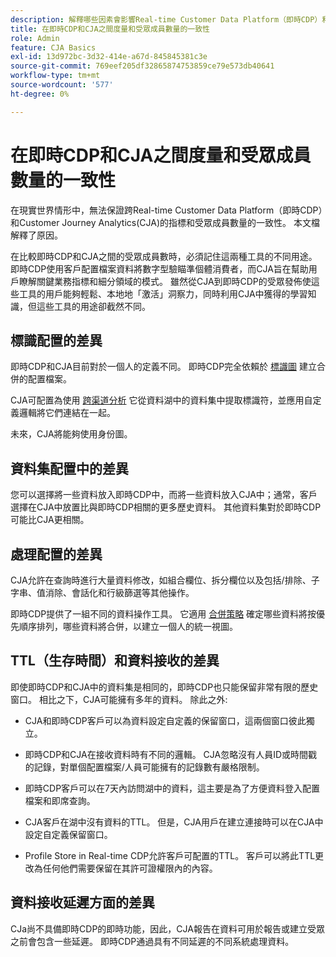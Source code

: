 ```yaml
---
description: 解釋哪些因素會影響Real-time Customer Data Platform（即時CDP）和CJA之間的指標一致性和受眾成員數量。
title: 在即時CDP和CJA之間度量和受眾成員數量的一致性
role: Admin
feature: CJA Basics
exl-id: 13d972bc-3d32-414e-a67d-845845381c3e
source-git-commit: 769eef205df32865874753859ce79e573db40641
workflow-type: tm+mt
source-wordcount: '577'
ht-degree: 0%

---
```



# 在即時CDP和CJA之間度量和受眾成員數量的一致性

在現實世界情形中，無法保證跨Real-time Customer Data Platform（即時CDP）和Customer Journey Analytics(CJA)的指標和受眾成員數量的一致性。 本文檔解釋了原因。

在比較即時CDP和CJA之間的受眾成員數時，必須記住這兩種工具的不同用途。 即時CDP使用客戶配置檔案資料將數字型驗瞄準個體消費者，而CJA旨在幫助用戶瞭解關鍵業務指標和細分領域的模式。 雖然從CJA到即時CDP的受眾發佈使這些工具的用戶能夠輕鬆、本地地「激活」洞察力，同時利用CJA中獲得的學習知識，但這些工具的用途卻截然不同。

## 標識配置的差異

即時CDP和CJA目前對於一個人的定義不同。 即時CDP完全依賴於 [標識圖](https://experienceleague.adobe.com/docs/platform-learn/tutorials/identities/understanding-identity-and-identity-graphs.html?lang=en) 建立合併的配置檔案。

CJA可配置為使用 [跨渠道分析](/help/connections/cca/overview.md) 它從資料湖中的資料集中提取標識符，並應用自定義邏輯將它們連結在一起。

未來，CJA將能夠使用身份圖。

## 資料集配置中的差異

您可以選擇將一些資料放入即時CDP中，而將一些資料放入CJA中；通常，客戶選擇在CJA中放置比與即時CDP相關的更多歷史資料。 其他資料集對於即時CDP可能比CJA更相關。

## 處理配置的差異

CJA允許在查詢時進行大量資料修改，如組合欄位、拆分欄位以及包括/排除、子字串、值消除、會話化和行級篩選等其他操作。

即時CDP提供了一組不同的資料操作工具。 它適用 [合併策略](https://experienceleague.adobe.com/docs/experience-platform/profile/merge-policies/overview.html?lang=en) 確定哪些資料將按優先順序排列，哪些資料將合併，以建立一個人的統一視圖。

## TTL（生存時間）和資料接收的差異

即使即時CDP和CJA中的資料集是相同的，即時CDP也只能保留非常有限的歷史窗口。 相比之下，CJA可能擁有多年的資料。 除此之外:

* CJA和即時CDP客戶可以為資料設定自定義的保留窗口，這兩個窗口彼此獨立。

* 即時CDP和CJA在接收資料時有不同的邏輯。 CJA忽略沒有人員ID或時間戳的記錄，對單個配置檔案/人員可能擁有的記錄數有嚴格限制。

* 即時CDP客戶可以在7天內訪問湖中的資料，這主要是為了方便資料登入配置檔案和即席查詢。

* CJA客戶在湖中沒有資料的TTL。 但是，CJA用戶在建立連接時可以在CJA中設定自定義保留窗口。

* Profile Store in Real-time CDP允許客戶可配置的TTL。 客戶可以將此TTL更改為任何他們需要保留在其許可證權限內的內容。

## 資料接收延遲方面的差異

CJa尚不具備即時CDP的即時功能，因此，CJA報告在資料可用於報告或建立受眾之前會包含一些延遲。 即時CDP通過具有不同延遲的不同系統處理資料。
